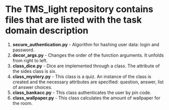 # **The TMS_light repository contains files that are listed with the task domain description**

1. **secure_authentication.py** - Algorithm for hashing user data: login and password.
2. **decor_args.py** - Changes the order of the function arguments. It unfolds from right to left. 
3. **class_dice.py** - Dice are implemented through a class. The attribute of the sides class is six.
4. **class_mystery.py** - This class is a quiz. An instance of the class is created and the necessary attributes are specified: question, answer, list of answer choices.
5. **class_bankacc.py** - This class authenticates the user by pin code.
6. **class_wallpaper.py** - This class calculates the amount of wallpaper for the room. 